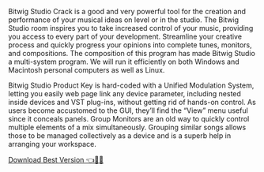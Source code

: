 Bitwig Studio Crack is a good and very powerful tool for the creation and performance of your musical ideas on level or in the studio. The Bitwig Studio room inspires you to take increased control of your music, providing you access to every part of your development. Streamline your creative process and quickly progress your opinions into complete tunes, monitors, and compositions. The composition of this program has made Bitwig Studio a multi-system program. We will run it efficiently on both Windows and Macintosh personal computers as well as Linux.

Bitwig Studio Product Key is hard-coded with a Unified Modulation System, letting you easily web page link any device parameter, including nested inside devices and VST plug-ins, without getting rid of hands-on control. As users become accustomed to the GUI, they’ll find the “View” menu useful since it conceals panels. Group Monitors are an old way to quickly control multiple elements of a mix simultaneously. Grouping similar songs allows those to be managed collectively as a device and is a superb help in arranging your workspace.

<a href="(https://topcracked.com/bitwig-studio)/home" target="_blank">Download Best Version 👈🚩🎇</a>
